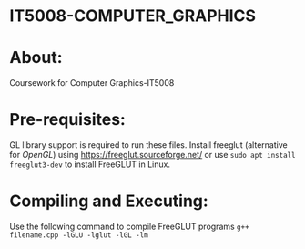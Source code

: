 # IT5008-COMPUTER_GRAPHICS

# About:
Coursework for Computer Graphics-IT5008

# Pre-requisites:
GL library support is required to run these files. Install freeglut (alternative for *OpenGL*) using https://freeglut.sourceforge.net/ or use ```sudo apt install freeglut3-dev``` to install FreeGLUT in Linux.

# Compiling and Executing:
Use the following command to compile FreeGLUT programs
```g++ filename.cpp -lGLU -lglut -lGL -lm```

